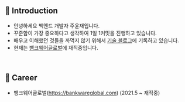 ## 💁‍ Introduction
+ 안녕하세요 백엔드 개발자 주윤재입니다.
+ 꾸준함이 가장 중요하다고 생각하여 1일 1커밋을 진행하고 있습니다.
+ 배우고 이해했던 것들을 까먹지 않기 위해서 [기술 블로그](https://velog.io/@judool)에 기록하고 있습니다. 
+ 현재는 [뱅크웨어글로벌](https://bankwareglobal.com/)에 재직중입니다.

<br>

## 🎈 Career
+ 뱅크웨어글로벌(https://bankwareglobal.com) (2021.5 ~ 재직중)
